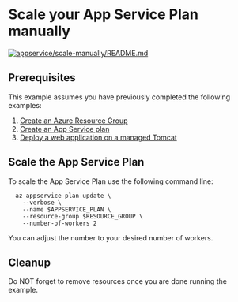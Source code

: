 
# Scale your App Service Plan manually

[![appservice/scale-manually/README.md](https://github.com/Azure-Samples/java-on-azure-examples/actions/workflows/appservice_scale-manually_README_md.yml/badge.svg)](https://github.com/Azure-Samples/java-on-azure-examples/actions/workflows/appservice_scale-manually_README_md.yml)

## Prerequisites

This example assumes you have previously completed the following examples:

1. [Create an Azure Resource Group](../../group/create/README.md)
1. [Create an App Service plan](../create-plan/README.md)
1. [Deploy a web application on a managed Tomcat](../tomcat-helloworld/README.md)

## Scale the App Service Plan

To scale the App Service Plan use the following command line:

<!-- workflow.run()

  if [[ -z $REGION ]]; then
    export REGION=westus
  fi

  -->
<!-- workflow.cron(0 22 * * 3) -->
<!-- workflow.include(../tomcat-helloworld/README.md) -->

```shell
  az appservice plan update \
    --verbose \
    --name $APPSERVICE_PLAN \
    --resource-group $RESOURCE_GROUP \
    --number-of-workers 2
```

You can adjust the number to your desired number of workers.

<!-- workflow.directOnly()

  export RESULT=$(az appservice plan show --name $APPSERVICE_PLAN --resource-group $RESOURCE_GROUP --output tsv --query sku.capacity)
  az group delete --name $RESOURCE_GROUP --yes || true
  if [[ "$RESULT" != "2" ]]; then
    exit 1
  fi

  -->

## Cleanup

Do NOT forget to remove resources once you are done running the example.
